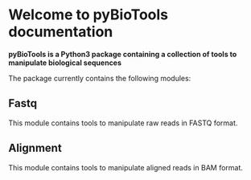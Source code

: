 # Welcome to pyBioTools documentation

**pyBioTools is a Python3 package containing a collection of tools to manipulate biological sequences**

The package currently contains the following modules:

## Fastq

This module contains tools to manipulate raw reads in FASTQ format.

## Alignment

This module contains tools to manipulate aligned reads in BAM format.
